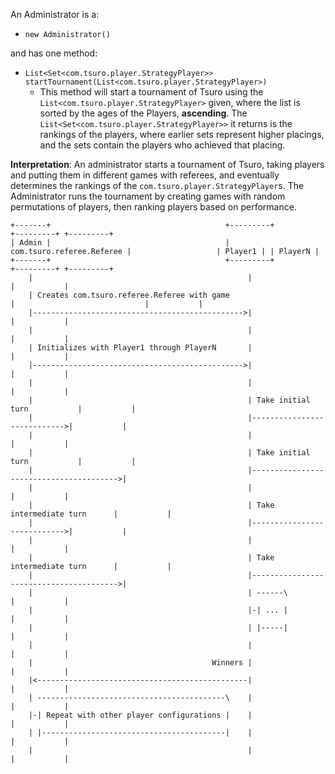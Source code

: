 
An Administrator is a:
  - `new Administrator()`

  and has one method:

  - `List<Set<com.tsuro.player.StrategyPlayer>> startTournament(List<com.tsuro.player.StrategyPlayer>)`
    - This method will start a tournament of Tsuro using the `List<com.tsuro.player.StrategyPlayer>` given, where the list is sorted by the ages of the Players, **ascending**. The `List<Set<com.tsuro.player.StrategyPlayer>>` it returns is the rankings of the players, where earlier sets represent higher placings, and the sets contain the players who achieved that placing.

**Interpretation**: An administrator starts a tournament of Tsuro, taking players and putting them in different games with referees, and eventually determines the rankings of the `com.tsuro.player.StrategyPlayer`s. The Administrator runs the tournament by creating games with random permutations of players, then ranking players based on performance.

```
+-------+                                       +---------+                   +---------+ +---------+
| Admin |                                       | com.tsuro.referee.Referee |                   | Player1 | | PlayerN |
+-------+                                       +---------+                   +---------+ +---------+
    |                                                |                             |           |
    | Creates com.tsuro.referee.Referee with game                      |                             |           |
    |----------------------------------------------->|                             |           |
    |                                                |                             |           |
    | Initializes with Player1 through PlayerN       |                             |           |
    |----------------------------------------------->|                             |           |
    |                                                |                             |           |
    |                                                | Take initial turn           |           |
    |                                                |---------------------------->|           |
    |                                                |                             |           |
    |                                                | Take initial turn           |           |
    |                                                |---------------------------------------->|
    |                                                |                             |           |
    |                                                | Take intermediate turn      |           |
    |                                                |---------------------------->|           |
    |                                                |                             |           |
    |                                                | Take intermediate turn      |           |
    |                                                |---------------------------------------->|
    |                                                | ------\                     |           |
    |                                                |-| ... |                     |           |
    |                                                | |-----|                     |           |
    |                                                |                             |           |
    |                                        Winners |                             |           |
    |<-----------------------------------------------|                             |           |
    | ------------------------------------------\    |                             |           |
    |-| Repeat with other player configurations |    |                             |           |
    | |-----------------------------------------|    |                             |           |
    |                                                |                             |           |
    
```

<!---
object Admin com.tsuro.referee.Referee Player1 PlayerN
Admin->com.tsuro.referee.Referee: Creates com.tsuro.referee.Referee with game 
Admin->com.tsuro.referee.Referee: Initializes with Player1 through PlayerN
com.tsuro.referee.Referee->Player1: Take initial turn
com.tsuro.referee.Referee->PlayerN: Take initial turn
com.tsuro.referee.Referee->Player1: Take intermediate turn
com.tsuro.referee.Referee->PlayerN: Take intermediate turn
note right of com.tsuro.referee.Referee: ...
com.tsuro.referee.Referee->Admin: Winners

note right of Admin: Repeat with other player configurations --->